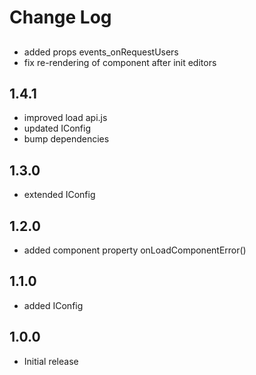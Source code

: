 # Change Log

##
- added props events_onRequestUsers
- fix re-rendering of component after init editors

## 1.4.1
- improved load api.js
- updated IConfig
- bump dependencies

## 1.3.0
- extended IConfig

## 1.2.0
- added component property onLoadComponentError()

## 1.1.0
- added IConfig

## 1.0.0
- Initial release
